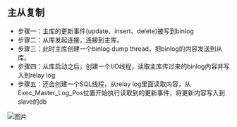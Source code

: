 ## 主从复制

- 步骤一：主库的更新事件(update、insert、delete)被写到binlog
- 步骤二：从库发起连接，连接到主库。
- 步骤三：此时主库创建一个binlog dump thread，把binlog的内容发送到从库。
- 步骤四：从库启动之后，创建一个I/O线程，读取主库传过来的binlog内容并写入到relay log
- 步骤五：还会创建一个SQL线程，从relay log里面读取内容，从Exec_Master_Log_Pos位置开始执行读取到的更新事件，将更新内容写入到slave的db

![图片](https://mmbiz.qpic.cn/mmbiz_png/RXvHpViaz3EoEjUXOnibfMR6z5w1hgaU4b1jekcvxDML40m1qWeNYjZsKpnEszBL3ob65pWOWQcXCpeC9uQBShtw/640?wx_fmt=png&wxfrom=5&wx_lazy=1&wx_co=1)

